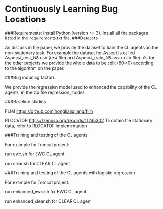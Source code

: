 # Continuously Learning Bug Locations
###Requirements:
Install Python (version >= 3).
Install all the packages listed in the requirements.txt file.
###Datasets

As discuss in the paper, we provide the dataset to train the CL agents on the non-stationary task. For example the dataset for Aspect is called AspectJ_test_NS.csv (test file) and AspectJ_train_NS.csv (train file). 
As for the other projects we provide the whole data to be split (60:40) according to the algorithm on the paper.


###Bug inducing factors

We provide the regression model used to enhanced the capability of the CL agents, in the zip file regression_model

###Baseline studies

FLIM https://github.com/hongliangliang/flim

RLOCATOR https://zenodo.org/records/11265302
To obtain the stationary data, refer to RLOCATOR implementation

###Training and testing of the CL agents

For example for Tomcat project:

run ewc.sh for EWC CL agent

run clear.sh for CLEAR CL agent

###Training and testing of the CL agents with logistic regression

For example for Tomcat project:

run enhanced_ewc.sh for EWC CL agent

run enhanced_clear.sh for CLEAR CL agent


